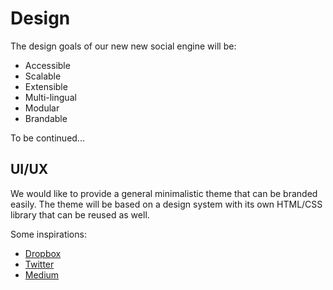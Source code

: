 # Design
The design goals of our new new social engine will be:

- Accessible
- Scalable
- Extensible
- Multi-lingual
- Modular
- Brandable

To be continued...

## UI/UX
We would like to provide a general minimalistic theme that can be branded easily. The theme will be based on a design system with its own HTML/CSS library that can be reused as well.

Some inspirations:
- [Dropbox](https://www.dropbox.com/)
- [Twitter](https://twitter.com/)
- [Medium](http://medium.com/)